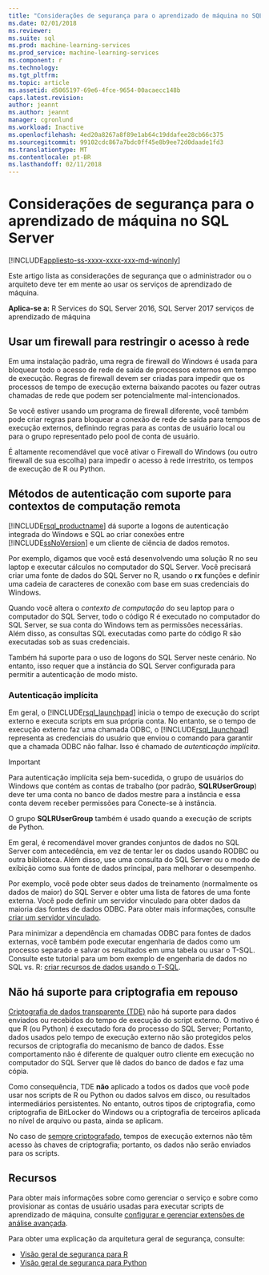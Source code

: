 ```yaml
---
title: "Considerações de segurança para o aprendizado de máquina no SQL Server | Microsoft Docs"
ms.date: 02/01/2018
ms.reviewer: 
ms.suite: sql
ms.prod: machine-learning-services
ms.prod_service: machine-learning-services
ms.component: r
ms.technology: 
ms.tgt_pltfrm: 
ms.topic: article
ms.assetid: d5065197-69e6-4fce-9654-00acaecc148b
caps.latest.revision: 
author: jeannt
ms.author: jeannt
manager: cgronlund
ms.workload: Inactive
ms.openlocfilehash: 4ed20a8267a8f89e1ab64c19ddafee28cb66c375
ms.sourcegitcommit: 99102cdc867a7bdc0ff45e8b9ee72d0daade1fd3
ms.translationtype: MT
ms.contentlocale: pt-BR
ms.lasthandoff: 02/11/2018
---
```

# <a name="security-considerations-for-machine-learning-in-sql-server"></a>Considerações de segurança para o aprendizado de máquina no SQL Server
[!INCLUDE[appliesto-ss-xxxx-xxxx-xxx-md-winonly](../../includes/appliesto-ss-xxxx-xxxx-xxx-md-winonly.md)]

Este artigo lista as considerações de segurança que o administrador ou o arquiteto deve ter em mente ao usar os serviços de aprendizado de máquina.

**Aplica-se a:** R Services do SQL Server 2016, SQL Server 2017 serviços de aprendizado de máquina

## <a name="use-a-firewall-to-restrict-network-access"></a>Usar um firewall para restringir o acesso à rede

Em uma instalação padrão, uma regra de firewall do Windows é usada para bloquear todo o acesso de rede de saída de processos externos em tempo de execução. Regras de firewall devem ser criadas para impedir que os processos de tempo de execução externa baixando pacotes ou fazer outras chamadas de rede que podem ser potencialmente mal-intencionados.

Se você estiver usando um programa de firewall diferente, você também pode criar regras para bloquear a conexão de rede de saída para tempos de execução externos, definindo regras para as contas de usuário local ou para o grupo representado pelo pool de conta de usuário.

É altamente recomendável que você ativar o Firewall do Windows (ou outro firewall de sua escolha) para impedir o acesso à rede irrestrito, os tempos de execução de R ou Python.

## <a name="authentication-methods-supported-for-remote-compute-contexts"></a>Métodos de autenticação com suporte para contextos de computação remota

[!INCLUDE[rsql_productname](../../includes/rsql-productname-md.md)] dá suporte a logons de autenticação integrada do Windows e SQL ao criar conexões entre [!INCLUDE[ssNoVersion](../../includes/ssnoversion-md.md)] e um cliente de ciência de dados remotos.

Por exemplo, digamos que você está desenvolvendo uma solução R no seu laptop e executar cálculos no computador do SQL Server. Você precisará criar uma fonte de dados do SQL Server no R, usando o **rx** funções e definir uma cadeia de caracteres de conexão com base em suas credenciais do Windows.

Quando você altera o _contexto de computação_ do seu laptop para o computador do SQL Server, todo o código R é executado no computador do SQL Server, se sua conta do Windows tem as permissões necessárias. Além disso, as consultas SQL executadas como parte do código R são executadas sob as suas credenciais.

Também há suporte para o uso de logons do SQL Server neste cenário. No entanto, isso requer que a instância do SQL Server configurada para permitir a autenticação de modo misto.

### <a name="implied-authentication"></a>Autenticação implícita

 Em geral, o [!INCLUDE[rsql_launchpad](../../includes/rsql-launchpad-md.md)] inicia o tempo de execução do script externo e executa scripts em sua própria conta. No entanto, se o tempo de execução externo faz uma chamada ODBC, o [!INCLUDE[rsql_launchpad](../../includes/rsql-launchpad-md.md)] representa as credenciais do usuário que enviou o comando para garantir que a chamada ODBC não falhar. Isso é chamado de *autenticação implícita*.
 
 > [!IMPORTANT]
 > Para autenticação implícita seja bem-sucedida, o grupo de usuários do Windows que contém as contas de trabalho (por padrão, **SQLRUserGroup**) deve ter uma conta no banco de dados mestre para a instância e essa conta devem receber permissões para Conecte-se à instância.
 > 
 > O grupo **SQLRUserGroup** também é usado quando a execução de scripts de Python. 

Em geral, é recomendável mover grandes conjuntos de dados no SQL Server com antecedência, em vez de tentar ler os dados usando RODBC ou outra biblioteca. Além disso, use uma consulta do SQL Server ou o modo de exibição como sua fonte de dados principal, para melhorar o desempenho. 

Por exemplo, você pode obter seus dados de treinamento (normalmente os dados de maior) do SQL Server e obter uma lista de fatores de uma fonte externa. Você pode definir um servidor vinculado para obter dados da maioria das fontes de dados ODBC. Para obter mais informações, consulte [criar um servidor vinculado](https://docs.microsoft.com/sql/relational-databases/linked-servers/create-linked-servers-sql-server-database-engine).

Para minimizar a dependência em chamadas ODBC para fontes de dados externas, você também pode executar engenharia de dados como um processo separado e salvar os resultados em uma tabela ou usar o T-SQL. Consulte este tutorial para um bom exemplo de engenharia de dados no SQL vs. R: [criar recursos de dados usando o T-SQL](../tutorials/sqldev-create-data-features-using-t-sql.md).

## <a name="no-support-for-encryption-at-rest"></a>Não há suporte para criptografia em repouso

[Criptografia de dados transparente (TDE)](https://docs.microsoft.com/sql/relational-databases/security/encryption/transparent-data-encryption) não há suporte para dados enviados ou recebidos do tempo de execução do script externo. O motivo é que R (ou Python) é executado fora do processo do SQL Server; Portanto, dados usados pelo tempo de execução externo não são protegidos pelos recursos de criptografia do mecanismo de banco de dados.  Esse comportamento não é diferente de qualquer outro cliente em execução no computador do SQL Server que lê dados do banco de dados e faz uma cópia.

Como consequência, TDE **não** aplicado a todos os dados que você pode usar nos scripts de R ou Python ou dados salvos em disco, ou resultados intermediários persistentes. No entanto, outros tipos de criptografia, como criptografia de BitLocker do Windows ou a criptografia de terceiros aplicada no nível de arquivo ou pasta, ainda se aplicam.

No caso de [sempre criptografado](https://docs.microsoft.com/sql/relational-databases/security/encryption/overview-of-key-management-for-always-encrypted), tempos de execução externos não têm acesso às chaves de criptografia; portanto, os dados não serão enviados para os scripts.

## <a name="resources"></a>Recursos

Para obter mais informações sobre como gerenciar o serviço e sobre como provisionar as contas de usuário usadas para executar scripts de aprendizado de máquina, consulte [configurar e gerenciar extensões de análise avançada](../../advanced-analytics/r/configure-and-manage-advanced-analytics-extensions.md).

Para obter uma explicação da arquitetura geral de segurança, consulte:

+ [Visão geral de segurança para R](security-overview-sql-server-r.md)
+ [Visão geral de segurança para Python](../python/security-overview-sql-server-python-services.md)
